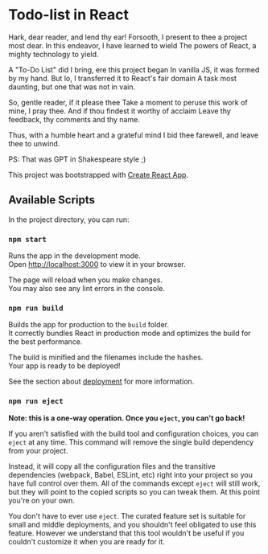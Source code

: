 # Todo-list in React

Hark, dear reader, and lend thy ear!
Forsooth, I present to thee a project most dear.
In this endeavor, I have learned to wield
The powers of React, a mighty technology to yield.

A "To-Do List" did I bring, ere this project began
In vanilla JS, it was formed by my hand.
But lo, I transferred it to React's fair domain
A task most daunting, but one that was not in vain.

So, gentle reader, if it please thee
Take a moment to peruse this work of mine, I pray thee.
And if thou findest it worthy of acclaim
Leave thy feedback, thy comments and thy name.

Thus, with a humble heart and a grateful mind
I bid thee farewell, and leave thee to unwind.

PS: That was GPT in Shakespeare style ;)

This project was bootstrapped with [Create React App](https://github.com/facebook/create-react-app).

## Available Scripts

In the project directory, you can run:

### `npm start`

Runs the app in the development mode.\
Open [http://localhost:3000](http://localhost:3000) to view it in your browser.

The page will reload when you make changes.\
You may also see any lint errors in the console.

### `npm run build`

Builds the app for production to the `build` folder.\
It correctly bundles React in production mode and optimizes the build for the best performance.

The build is minified and the filenames include the hashes.\
Your app is ready to be deployed!

See the section about [deployment](https://facebook.github.io/create-react-app/docs/deployment) for more information.

### `npm run eject`

**Note: this is a one-way operation. Once you `eject`, you can't go back!**

If you aren't satisfied with the build tool and configuration choices, you can `eject` at any time. This command will remove the single build dependency from your project.

Instead, it will copy all the configuration files and the transitive dependencies (webpack, Babel, ESLint, etc) right into your project so you have full control over them. All of the commands except `eject` will still work, but they will point to the copied scripts so you can tweak them. At this point you're on your own.

You don't have to ever use `eject`. The curated feature set is suitable for small and middle deployments, and you shouldn't feel obligated to use this feature. However we understand that this tool wouldn't be useful if you couldn't customize it when you are ready for it.


